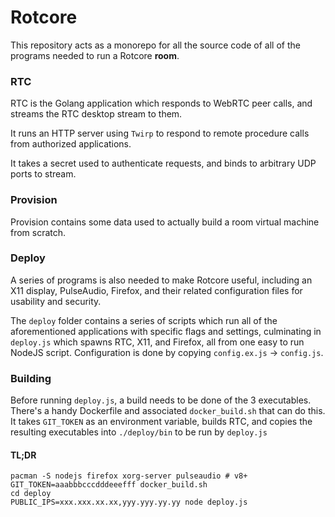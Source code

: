 # Rotcore

This repository acts as a monorepo for all the source code of all of the programs needed to run a Rotcore **room**.

### RTC

RTC is the Golang application which responds to WebRTC peer calls, and streams the RTC desktop stream to them.

It runs an HTTP server using `Twirp` to respond to remote procedure calls from authorized applications.

It takes a secret used to authenticate requests, and binds to arbitrary UDP ports to stream.

### Provision

Provision contains some data used to actually build a room virtual machine from scratch.

### Deploy

A series of programs is also needed to make Rotcore useful, including an X11 display, PulseAudio, Firefox,
and their related configuration files for usability and security.

The `deploy` folder contains a series of scripts which run all of the aforementioned applications with
specific flags and settings, culminating in `deploy.js` which spawns RTC, X11, and Firefox, 
all from one easy to run NodeJS script. Configuration is done by copying `config.ex.js` -> `config.js`.

### Building

Before running `deploy.js`, a build needs to be done of the 3 executables. There's a handy Dockerfile and associated
`docker_build.sh` that can do this. It takes `GIT_TOKEN` as an environment variable, builds RTC, and copies
the resulting executables into `./deploy/bin` to be run by `deploy.js`

#### TL;DR

```shell
pacman -S nodejs firefox xorg-server pulseaudio # v8+
GIT_TOKEN=aaabbbcccdddeeefff docker_build.sh
cd deploy
PUBLIC_IPS=xxx.xxx.xx.xx,yyy.yyy.yy.yy node deploy.js
```